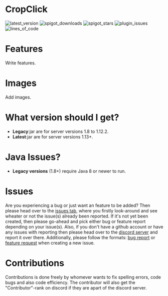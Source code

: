 # CropClick
 
![latest_version](https://img.shields.io/spiget/version/69480?label=version&color=teal&style=for-the-badge)
![spigot_downloads](https://img.shields.io/spiget/downloads/69480?color=teal&style=for-the-badge)
![spigot_stars](https://img.shields.io/spiget/stars/69480?color=teal&style=for-the-badge)
![plugin_issues](https://img.shields.io/github/issues/BakuPlayz/CropClick?color=teal&style=for-the-badge)
![lines_of_code](https://img.shields.io/tokei/lines/github/BakuPlayz/CropClick?color=teal&style=for-the-badge)

# Features
Write features.

# Images
Add images.

# What version should I get?
- **Legacy**:jar are for server versions 1.8 to 1.12.2.
- **Latest**:jar are for server versions 1.13+.

# Java Issues?
- **Legacy versions** (1.8+) require Java 8 or newer to run.

# Issues

Are you experiencing a bug or just want an feature to be added? Then please head over to the [issues tab](https://github.com/BakuPlayz/CropClick/issues), where you firstly look-around and see wheater or not the issue(s) already been reported. If it's not yet been created, then please go-ahead and pick either bug or feature report depending on your issue(s). Also, if you don't have a github account or have any issues with reporting then please head over to the [discord server](https://discord.gg/HqQqz2Z) and report it over there. Additionally, please follow the formats: [bug report](https://github.com/BakuPlayz/CropClick/blob/release/.github/ISSUE_TEMPLATE/bug_report.md) or [feature request](https://github.com/BakuPlayz/CropClick/blob/release/.github/ISSUE_TEMPLATE/feature_request.md) when creating a new issue.

# Contributions

Contributions is done freely by whomever wants to fix spelling errors, code bugs and also code efficiency. The contributor will also get the "Contributor"-rank on discord if they are apart of the discord server. 
